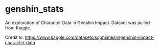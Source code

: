 # genshin_stats

An exploration of Character Data in Genshin Impact. Dataset was pulled from Kaggle. 

Credit to: https://www.kaggle.com/datasets/sophiahealy/genshin-impact-character-data
